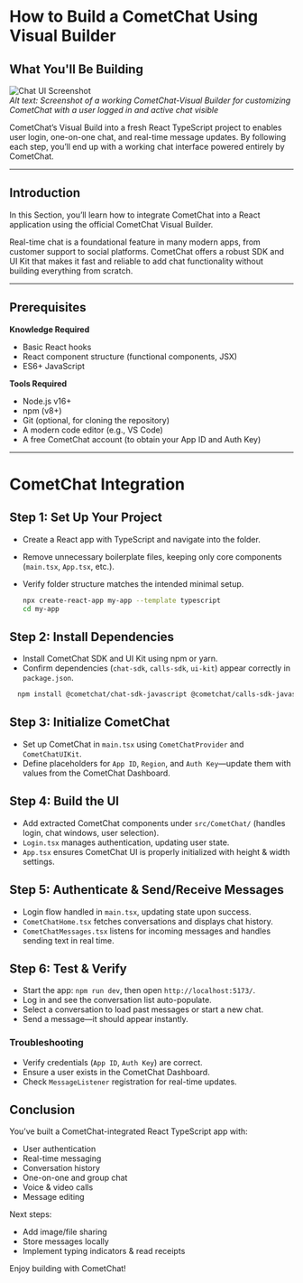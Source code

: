 # How to Build a CometChat Using Visual Builder

## What You'll Be Building

![Chat UI Screenshot](https://www.cometchat.com/docs/assets/images/visual_chat_builder-3270b27870aa7586ed5b34d489b18e0b.png)  
*Alt text: Screenshot of a working CometChat-Visual Builder for customizing CometChat with a user logged in and active chat visible*

CometChat’s Visual Build into a fresh React TypeScript project to enables user login, one-on-one chat, and real-time message updates. By following each step, you’ll end up with a working chat interface powered entirely by CometChat.

---

## Introduction

In this Section, you’ll learn how to integrate CometChat into a React application using the official CometChat Visual Builder.

Real-time chat is a foundational feature in many modern apps, from customer support to social platforms. CometChat offers a robust SDK and UI Kit that makes it fast and reliable to add chat functionality without building everything from scratch.

---

## Prerequisites

**Knowledge Required**
- Basic React hooks
- React component structure (functional components, JSX)
- ES6+ JavaScript

**Tools Required**
- Node.js v16+  
- npm (v8+)  
- Git (optional, for cloning the repository)  
- A modern code editor (e.g., VS Code)
- A free CometChat account (to obtain your App ID and Auth Key)

---

# CometChat Integration

## Step 1: Set Up Your Project
- Create a React app with TypeScript and navigate into the folder.
- Remove unnecessary boilerplate files, keeping only core components (`main.tsx`, `App.tsx`, etc.).
- Verify folder structure matches the intended minimal setup.

  ```bash
  npx create-react-app my-app --template typescript
  cd my-app
  ```

## Step 2: Install Dependencies
- Install CometChat SDK and UI Kit using npm or yarn.
- Confirm dependencies (`chat-sdk`, `calls-sdk`, `ui-kit`) appear correctly in `package.json`.

```bash
  npm install @cometchat/chat-sdk-javascript @cometchat/calls-sdk-javascript @cometchat/chat-uikit-react
```

## Step 3: Initialize CometChat
- Set up CometChat in `main.tsx` using `CometChatProvider` and `CometChatUIKit`.
- Define placeholders for `App ID`, `Region`, and `Auth Key`—update them with values from the CometChat Dashboard.

## Step 4: Build the UI
- Add extracted CometChat components under `src/CometChat/` (handles login, chat windows, user selection).
- `Login.tsx` manages authentication, updating user state.
- `App.tsx` ensures CometChat UI is properly initialized with height & width settings.

## Step 5: Authenticate & Send/Receive Messages
- Login flow handled in `main.tsx`, updating state upon success.
- `CometChatHome.tsx` fetches conversations and displays chat history.
- `CometChatMessages.tsx` listens for incoming messages and handles sending text in real time.

## Step 6: Test & Verify
- Start the app: `npm run dev`, then open `http://localhost:5173/`.
- Log in and see the conversation list auto-populate.
- Select a conversation to load past messages or start a new chat.
- Send a message—it should appear instantly.

### Troubleshooting
- Verify credentials (`App ID`, `Auth Key`) are correct.
- Ensure a user exists in the CometChat Dashboard.
- Check `MessageListener` registration for real-time updates.

## Conclusion
You’ve built a CometChat-integrated React TypeScript app with:
- User authentication
- Real-time messaging
- Conversation history
- One-on-one and group chat
- Voice & video calls
- Message editing

Next steps:
- Add image/file sharing
- Store messages locally
- Implement typing indicators & read receipts

Enjoy building with CometChat!
